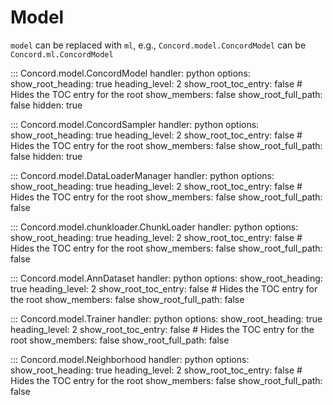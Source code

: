 
  
# Model 

`model` can be replaced with `ml`, e.g., `Concord.model.ConcordModel` can be `Concord.ml.ConcordModel`

::: Concord.model.ConcordModel
    handler: python
    options:
      show_root_heading: true
      heading_level: 2
      show_root_toc_entry: false  # Hides the TOC entry for the root
      show_members: false
      show_root_full_path: false
      hidden: true

::: Concord.model.ConcordSampler
    handler: python
    options:
      show_root_heading: true
      heading_level: 2
      show_root_toc_entry: false  # Hides the TOC entry for the root
      show_members: false
      show_root_full_path: false
      hidden: true

::: Concord.model.DataLoaderManager
    handler: python
    options:
      show_root_heading: true
      heading_level: 2
      show_root_toc_entry: false  # Hides the TOC entry for the root
      show_members: false
      show_root_full_path: false

::: Concord.model.chunkloader.ChunkLoader
    handler: python
    options:
      show_root_heading: true
      heading_level: 2
      show_root_toc_entry: false  # Hides the TOC entry for the root
      show_members: false
      show_root_full_path: false


::: Concord.model.AnnDataset
    handler: python
    options:
      show_root_heading: true
      heading_level: 2
      show_root_toc_entry: false  # Hides the TOC entry for the root
      show_members: false
      show_root_full_path: false

::: Concord.model.Trainer
    handler: python
    options:
      show_root_heading: true
      heading_level: 2
      show_root_toc_entry: false  # Hides the TOC entry for the root
      show_members: false
      show_root_full_path: false

::: Concord.model.Neighborhood
    handler: python
    options:
      show_root_heading: true
      heading_level: 2
      show_root_toc_entry: false  # Hides the TOC entry for the root
      show_members: false
      show_root_full_path: false

  